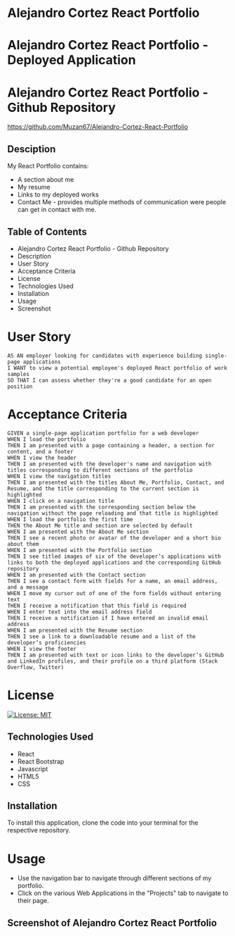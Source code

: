 # Alejandro Cortez React Portfolio

# Alejandro Cortez React Portfolio - Deployed Application


# Alejandro Cortez React Portfolio - Github Repository

https://github.com/Muzan67/Alejandro-Cortez-React-Portfolio

## Desciption

My React Portfolio contains:

- A section about me
- My resume
- Links to my deployed works
- Contact Me - provides multiple methods of communication were people can get in contact with me.

## Table of Contents

- Alejandro Cortez React Portfolio - Github Repository
- Description
- User Story
- Acceptance Criteria
- License
- Technologies Used
- Installation
- Usage
- Screenshot

# User Story

```
AS AN employer looking for candidates with experience building single-page applications
I WANT to view a potential employee's deployed React portfolio of work samples
SO THAT I can assess whether they're a good candidate for an open position

```

# Acceptance Criteria

```
GIVEN a single-page application portfolio for a web developer
WHEN I load the portfolio
THEN I am presented with a page containing a header, a section for content, and a footer
WHEN I view the header
THEN I am presented with the developer's name and navigation with titles corresponding to different sections of the portfolio
WHEN I view the navigation titles
THEN I am presented with the titles About Me, Portfolio, Contact, and Resume, and the title corresponding to the current section is highlighted
WHEN I click on a navigation title
THEN I am presented with the corresponding section below the navigation without the page reloading and that title is highlighted
WHEN I load the portfolio the first time
THEN the About Me title and section are selected by default
WHEN I am presented with the About Me section
THEN I see a recent photo or avatar of the developer and a short bio about them
WHEN I am presented with the Portfolio section
THEN I see titled images of six of the developer’s applications with links to both the deployed applications and the corresponding GitHub repository
WHEN I am presented with the Contact section
THEN I see a contact form with fields for a name, an email address, and a message
WHEN I move my cursor out of one of the form fields without entering text
THEN I receive a notification that this field is required
WHEN I enter text into the email address field
THEN I receive a notification if I have entered an invalid email address
WHEN I am presented with the Resume section
THEN I see a link to a downloadable resume and a list of the developer’s proficiencies
WHEN I view the footer
THEN I am presented with text or icon links to the developer’s GitHub and LinkedIn profiles, and their profile on a third platform (Stack Overflow, Twitter)

```

# License

[![License: MIT](https://img.shields.io/badge/License-MIT-yellow.svg)](https://opensource.org/licenses/MIT)

## Technologies Used

- React
- React Bootstrap
- Javascript
- HTML5
- CSS

## Installation

To install this application, clone the code into your terminal for the respective repository.

# Usage
- Use the navigation bar to navigate through different sections of my portfolio.
- Click on the various Web Applications in the "Projects" tab to navigate to their page.

## Screenshot of Alejandro Cortez React Portfolio

